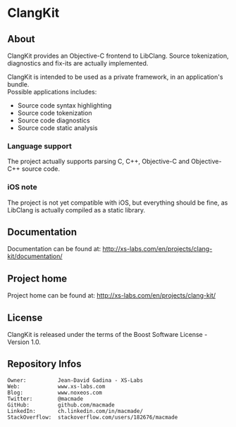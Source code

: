 ClangKit
========

About
-----

ClangKit provides an Objective-C frontend to LibClang. 
Source tokenization, diagnostics and fix-its are actually implemented.

ClangKit is intended to be used as a private framework, in an application's bundle.  
Possible applications includes:

 * Source code syntax highlighting
 * Source code tokenization
 * Source code diagnostics
 * Source code static analysis

### Language support

The project actually supports parsing C, C++, Objective-C and Objective-C++ source code.

### iOS note

The project is not yet compatible with iOS, but everything should be fine, as LibClang is actually compiled as a static library.

Documentation
-------------

Documentation can be found at: http://xs-labs.com/en/projects/clang-kit/documentation/

Project home
------------

Project home can be found at: http://xs-labs.com/en/projects/clang-kit/

License
-------

ClangKit is released under the terms of the Boost Software License - Version 1.0.

Repository Infos
----------------

    Owner:			Jean-David Gadina - XS-Labs
    Web:			www.xs-labs.com
    Blog:			www.noxeos.com
    Twitter:		@macmade
    GitHub:			github.com/macmade
    LinkedIn:		ch.linkedin.com/in/macmade/
    StackOverflow:	stackoverflow.com/users/182676/macmade
